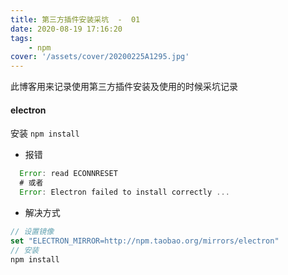 ```yaml
---
title: 第三方插件安装采坑  -  01
date: 2020-08-19 17:16:20
tags:
    - npm
cover: '/assets/cover/20200225A1295.jpg'
---
```


  此博客用来记录使用第三方插件安装及使用的时候采坑记录

####  electron

  安装 `npm install`

  * 报错

  ~~~js
    Error: read ECONNRESET
    # 或者
    Error: Electron failed to install correctly ...
  ~~~

  * 解决方式

  ~~~js
  // 设置镜像
  set "ELECTRON_MIRROR=http://npm.taobao.org/mirrors/electron"
  // 安装
  npm install
  ~~~
